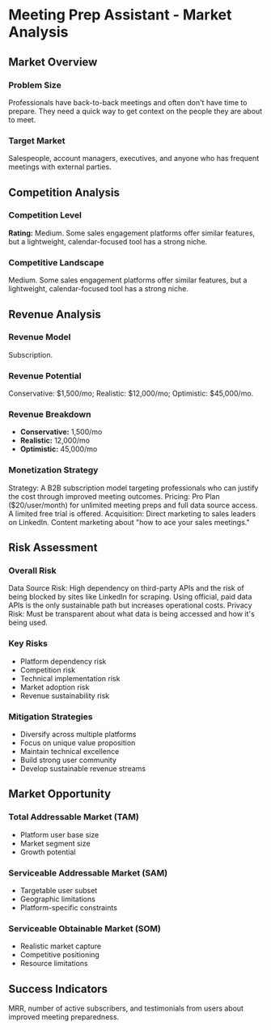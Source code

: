 # Meeting Prep Assistant - Market Analysis

## Market Overview

### Problem Size
Professionals have back-to-back meetings and often don't have time to prepare. They need a quick way to get context on the people they are about to meet.

### Target Market
Salespeople, account managers, executives, and anyone who has frequent meetings with external parties.

## Competition Analysis

### Competition Level
**Rating:** Medium. Some sales engagement platforms offer similar features, but a lightweight, calendar-focused tool has a strong niche.

### Competitive Landscape
Medium. Some sales engagement platforms offer similar features, but a lightweight, calendar-focused tool has a strong niche.

## Revenue Analysis

### Revenue Model
Subscription.

### Revenue Potential
Conservative: $1,500/mo; Realistic: $12,000/mo; Optimistic: $45,000/mo.

### Revenue Breakdown
- **Conservative:** 1,500/mo
- **Realistic:** 12,000/mo
- **Optimistic:** 45,000/mo

### Monetization Strategy
Strategy: A B2B subscription model targeting professionals who can justify the cost through improved meeting outcomes. Pricing: Pro Plan ($20/user/month) for unlimited meeting preps and full data source access. A limited free trial is offered. Acquisition: Direct marketing to sales leaders on LinkedIn. Content marketing about "how to ace your sales meetings."

## Risk Assessment

### Overall Risk
Data Source Risk: High dependency on third-party APIs and the risk of being blocked by sites like LinkedIn for scraping. Using official, paid data APIs is the only sustainable path but increases operational costs. Privacy Risk: Must be transparent about what data is being accessed and how it's being used.

### Key Risks
- Platform dependency risk
- Competition risk
- Technical implementation risk
- Market adoption risk
- Revenue sustainability risk

### Mitigation Strategies
- Diversify across multiple platforms
- Focus on unique value proposition
- Maintain technical excellence
- Build strong user community
- Develop sustainable revenue streams

## Market Opportunity

### Total Addressable Market (TAM)
- Platform user base size
- Market segment size
- Growth potential

### Serviceable Addressable Market (SAM)
- Targetable user subset
- Geographic limitations
- Platform-specific constraints

### Serviceable Obtainable Market (SOM)
- Realistic market capture
- Competitive positioning
- Resource limitations

## Success Indicators
MRR, number of active subscribers, and testimonials from users about improved meeting preparedness.
